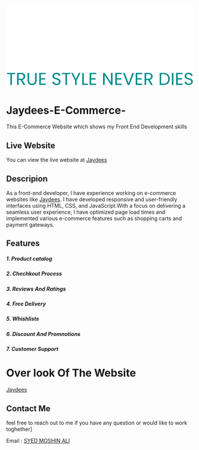 ![JAYDEES](https://github.com/mohsin23441/Jaydees-E-Commerce-/blob/main/Images/Jaydees%20Logo.png)

# Jaydees-E-Commerce-

This E-Commerce Website which shows my Front End Development skills 

## Live Website
You can view the live website at [Jaydees](https://jaydees.netlify.app/)

## Descripion
As a front-end developer, I have experience working on e-commerce websites like [Jaydees](https://jaydees.netlify.app/). I have developed responsive and user-friendly interfaces using HTML, CSS, and JavaScript.With a focus on delivering a seamless user experience, I have optimized page load times and implemented various e-commerce features such as shopping carts and payment gateways.

## Features
##### 1. Product catalog
##### 2. Chechkout Process
##### 3. Reviews And Ratings
##### 4. Free Delivery
##### 5. Whishlists
##### 6. Discount And Promnotions
##### 7. Customer Support

# Over look Of The Website

[Jaydees](https://github.com/mohsin23441/Jaydees-E-Commerce-/blob/main/jaydees%20png.png)

## Contact Me
feel free to reach out to me if you have any question or would like to work toghether]

Email : [SYED MOSHIN ALI](ma2277394@gmail.com)
